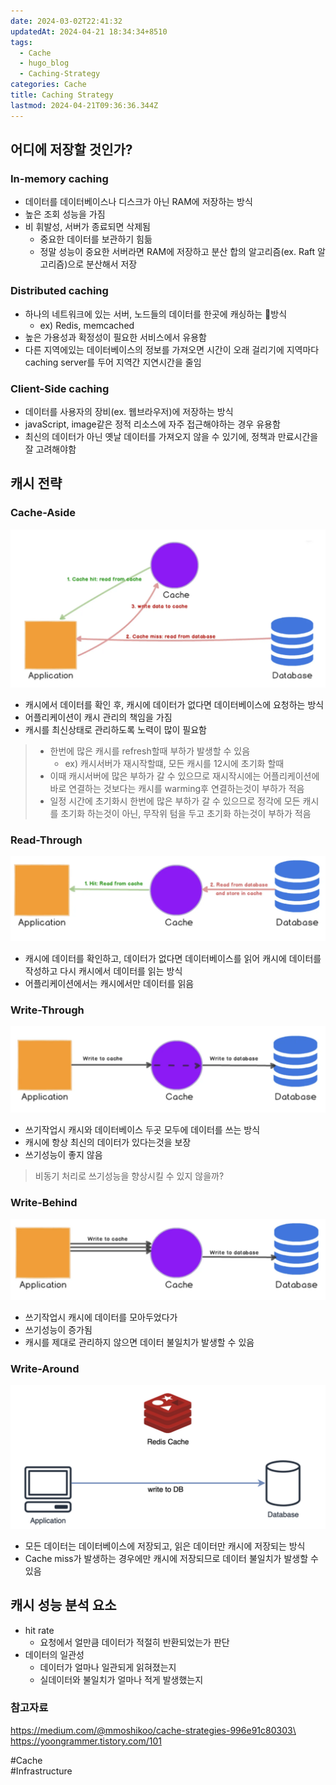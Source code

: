 ```yaml
---
date: 2024-03-02T22:41:32
updatedAt: 2024-04-21 18:34:34+8510
tags:
  - Cache
  - hugo_blog
  - Caching-Strategy
categories: Cache
title: Caching Strategy
lastmod: 2024-04-21T09:36:36.344Z
---
```

## 어디에 저장할 것인가?

### In-memory caching

* 데이터를 데이터베이스나 디스크가 아닌 RAM에 저장하는 방식
* 높은 조회 성능을 가짐
* 비 휘발성, 서버가 종료되면 삭제됨
  * 중요한 데이터를 보관하기 힘듦
  * 정말 성능이 중요한 서버라면 RAM에 저장하고 분산 합의 알고리즘(ex. Raft 알고리즘)으로 분산해서 저장

### Distributed caching

* 하나의 네트워크에 있는 서버, 노드들의 데이터를 한곳에 캐싱하는 방식
  * ex) Redis, memcached
* 높은 가용성과 확정성이 필요한 서비스에서 유용함
* 다른 지역에있는 데이터베이스의 정보를 가져오면 시간이 오래 걸리기에 지역마다 caching server를 두어 지역간 지연시간을 줄임

### Client-Side caching

* 데이터를 사용자의 장비(ex. 웹브라우저)에 저장하는 방식
* javaScript, image같은 정적 리소스에 자주 접근해야하는 경우 유용함
* 최신의 데이터가 아닌 옛날 데이터를 가져오지 않을 수 있기에, 정책과 만료시간을 잘 고려해야함

## 캐시 전략

### Cache-Aside

![center|700](/image/real-resource-image/Pasted%20image%2020240216132133.png)

* 캐시에서 데이터를 확인 후, 캐시에 데이터가 없다면 데이터베이스에 요청하는 방식
* 어플리케이션이 캐시 관리의 책임을 가짐
* 캐시를 최신상태로 관리하도록 노력이 많이 필요함

> - 한번에 많은 캐시를 refresh할때 부하가 발생할 수 있음
>   * ex) 캐시서버가 재시작할떄, 모든 캐시를 12시에 초기화 할때
> - 이때 캐시서버에 많은 부하가 갈 수 있으므로 재시작시에는 어플리케이션에 바로 연결하는 것보다는 캐시를 warming후 연결하는것이 부하가 적음
> - 일정 시간에 초기화시 한번에 많은 부하가 갈 수 있으므로 정각에 모든 캐시를 초기화 하는것이 아닌, 무작위 텀을 두고 초기화 하는것이 부하가 적음

### Read-Through

![center|700](/image/real-resource-image/Pasted%20image%2020240216132233.png)

* 캐시에 데이터를 확인하고, 데이터가 없다면 데이터베이스를 읽어 캐시에 데이터를 작성하고 다시 캐시에서 데이터를 읽는 방식
* 어플리케이션에서는 캐시에서만 데이터를 읽음

### Write-Through

![center|700](/image/real-resource-image/Pasted%20image%2020240216132203.png)

* 쓰기작업시 캐시와 데이터베이스 두곳 모두에 데이터를 쓰는 방식
* 캐시에 항상 최신의 데이터가 있다는것을 보장
* 쓰기성능이 좋지 않음

> 비동기 처리로 쓰기성능을 향상시킬 수 있지 않을까?

### Write-Behind

![center|700](/image/real-resource-image/Pasted%20image%2020240216132217.png)

* 쓰기작업시 캐시에 데이터를 모아두었다가
* 쓰기성능이 증가됨
* 캐시를 제대로 관리하지 않으면 데이터 불일치가 발생할 수 있음

### Write-Around

![center|600](/image/real-resource-image/Pasted%20image%2020240218223235.png)

* 모든 데이터는 데이터베이스에 저장되고, 읽은 데이터만 캐시에 저장되는 방식
* Cache miss가 발생하는 경우에만 캐시에 저장되므로 데이터 불일치가 발생할 수 있음

## 캐시 성능 분석 요소

* hit rate
  * 요청에서 얼만큼 데이터가 적절히 반환되었는가 판단
* 데이터의 일관성
  * 데이터가 얼마나 일관되게 읽혀졌는지
  * 실데이터와 불일치가 얼마나 적게 발생했는지

### 참고자료

https://medium.com/@mmoshikoo/cache-strategies-996e91c80303\
https://yoongrammer.tistory.com/101

\#Cache\
\#Infrastructure
